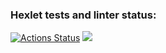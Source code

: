 ### Hexlet tests and linter status:
[![Actions Status](https://github.com/Gocha1981/frontend-project-lvl1/workflows/hexlet-check/badge.svg)](https://github.com/Gocha1981/frontend-project-lvl1/actions)
<a href="https://codeclimate.com/github/codeclimate/codeclimate/maintainability"><img src="https://api.codeclimate.com/v1/badges/a99a88d28ad37a79dbf6/maintainability" /></a>
